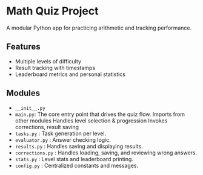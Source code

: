 # Math Quiz Project

A modular Python app for practicing arithmetic and tracking performance.

## Features
- Multiple levels of difficulty
- Result tracking with timestamps
- Leaderboard metrics and personal statistics

## Modules
- `__init__.py`
- `main.py`: The core entry point that drives the quiz flow.
    Imports from other modules
    Handles level selection & progression
    Invokes corrections, result saving
- `tasks.py` : Task generation per level.
- `evaluator.py` : Answer checking logic.
- `results.py` : Handles saving and displaying results.
- `corrections.py` : Handles loading, saving, and reviewing wrong answers.
- `stats.py` : Level stats and leaderboard printing.
- `config.py` : Centralized constants and messages.
